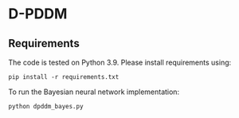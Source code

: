 # D-PDDM
## Requirements
The code is tested on Python 3.9. Please install requirements using:

``pip install -r requirements.txt``

To run the Bayesian neural network implementation:

``python dpddm_bayes.py``

